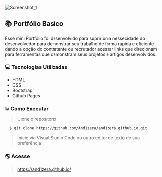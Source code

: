 ![Screenshot_1](https://user-images.githubusercontent.com/59872272/93832417-1055e480-fc4c-11ea-8dc0-a5b5516687d1.png)

## 📚 Portfólio Basico

Esse mini Portfólio foi desenvolvido para suprir uma nessecidade do desenvolvedor para demonstrar seu trabalho de forma rapida e eficiente dando a opção do contratante ou recrutador acessar links que direcionam para ferramentas que demonstram seus projetos e artigos desenvolvidos.

### 💻 Tecnologias Utilizadas

- HTML
- CSS
- Bootstrap
- Github Pages

### :boom: Como Executar
> Clone o repositório
```sh
  $ git clone https://github.com/And1zera/and1zera.github.io.git
```
> Inicie via Visual Studio Code ou outro editor de texto de sua preferência

### 🌎 Acesse
> https://and1zera.github.io/
